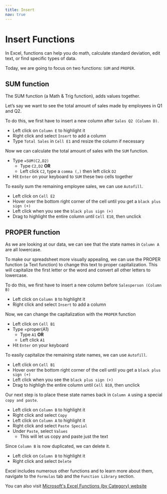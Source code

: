 ```yaml
---
title: Insert
nav: true
---
```


# Insert Functions

In Excel, functions can help you do math, calculate standard deviation, edit text, or find specific types of data.

Today, we are going to focus on two functions: `SUM` and `PROPER`.

## SUM function

The SUM function (a Math & Trig function), adds values together. 

Let’s say we want to see the total amount of sales made by employees in Q1 and Q2.

To do this, we first have to insert a new column after `Sales Q2 (Column D)`.
* Left click on `Column E` to highlight it
* Right click and select `Insert` to add a column
* Type `Total Sales` in `Cell E1` and resize the column if necessary

Now we can calculate the total amount of sales with the `SUM` function.
* Type `=SUM(C2,D2)`
  * Type `C2,D2` **OR**
  * Left click `C2`, type a `comma (,)` then left click `D2`
* Hit `Enter` on your keyboard to `SUM` these two cells together

To easily sum the remaining employee sales, we can use `Autofill`.
* Left click on `Cell E2`
* Hover over the bottom right corner of the cell until you get a `black plus sign (+)`
* Left click when you see the `black plus sign (+)`
* Drag to highlight the entire column until `Cell E10`, then unclick

## PROPER function

As we are looking at our data, we can see that the state names in `Column A` are all lowercase.

To make our spreadsheet more visually appealing, we can use the PROPER function (a Text function) to change this text to proper capitalization. This will capitalize the first letter or the word and convert all other letters to lowercase.

To do this, we first have to insert a new column before `Salesperson (Column B)`
* Left click on `Column B` to highlight it
* Right click and select `Insert` to add a column

Now, we can change the capitalization with the `PROPER` function
* Left click on `Cell B1`
* Type =proper(A1)
  * Type `A1` **OR**
  * Left click `A1`
* Hit `Enter` on your keyboard

To easily capitalize the remaining state names, we can use `Autofill`.
* Left click on `Cell B1`
* Hover over the bottom right corner of the cell until you get a `black plus sign (+)`
* Left click when you see the `black plus sign (+)`
* Drag to highligh the entire column until `Cell B10`, then unclick

Our next step is to place these state names back in `Column A` using a special `copy and paste`.
* Left click on `Column B` to highlight it
* Right click and select `Copy`
* Left click on `Column A` to highlight it
* Right click and select `Paste Special`
* Under `Paste`, select `Values`
  * This will let us copy and paste just the text

Since `Column B` is now duplicated, we can delete it.
* Left click on `Column B` to highlight it
* Right click and select `Delete`

Excel includes numerous other functions and to learn more about them, navigate to the `Formulas` tab and the `Function Library` section. 

You can also visit [Microsoft's Excel Functions (by Category) website](https://support.office.com/en-us/article/excel-functions-by-category-5f91f4e9-7b42-46d2-9bd1-63f26a86c0eb?ui=en-US&rs=en-US&ad=US)